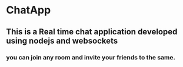 # ChatApp

## This is a Real time chat application developed using nodejs and websockets
### you can join any room and invite your friends to the same.
